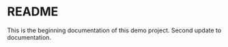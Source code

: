 # README

This is the beginning documentation of this demo project.
Second update to documentation.
